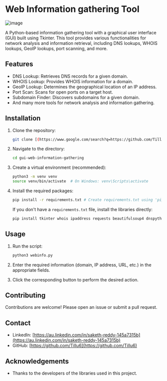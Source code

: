 # Web Information gathering Tool
![image](https://github.com/user-attachments/assets/811e7ac4-0980-4517-865f-ff3a87b33ee8)

A Python-based information gathering tool with a graphical user interface (GUI) built using Tkinter.  This tool provides various functionalities for network analysis and information retrieval, including DNS lookups, WHOIS lookups, GeoIP lookups, port scanning, and more.

## Features

*   DNS Lookup: Retrieves DNS records for a given domain.
*   WHOIS Lookup: Provides WHOIS information for a domain.
*   GeoIP Lookup: Determines the geographical location of an IP address.
*   Port Scan: Scans for open ports on a target host.
*   Subdomain Finder: Discovers subdomains for a given domain.
*   And many more tools for network analysis and information gathering.

## Installation

1.  Clone the repository:
    ```bash
    git clone [(https://www.google.com/search?q=https://github.com/Tillu6/your-repo-name)](https://github.com/Tillu6/gui-web-information-gathering.git)  
    ```

2.  Navigate to the directory:
    ```bash
    cd gui-web-information-gathering
    ```

3.  Create a virtual environment (recommended):
    ```bash
    python3 -m venv venv
    source venv/bin/activate  # On Windows: venv\Scripts\activate
    ```

4.  Install the required packages:
    ```bash
    pip install -r requirements.txt # Create requirements.txt using 'pip freeze > requirements.txt'
    ```
    If you don't have a `requirements.txt` file, install the libraries directly:
    ```bash
    pip install tkinter whois ipaddress requests beautifulsoup4 dnspython Pillow
    ```

## Usage

1.  Run the script:
    ```bash
    python3 webinfo.py
    ```

2.  Enter the required information (domain, IP address, URL, etc.) in the appropriate fields.

3.  Click the corresponding button to perform the desired action.

## Contributing

Contributions are welcome!  Please open an issue or submit a pull request.



## Contact

*   LinkedIn: [https://au.linkedin.com/in/saketh-reddy-145a7315b](https://au.linkedin.com/in/saketh-reddy-145a7315b)
*   GitHub: [https://github.com/Tillu6](https://github.com/Tillu6)

## Acknowledgements

*   Thanks to the developers of the libraries used in this project.
